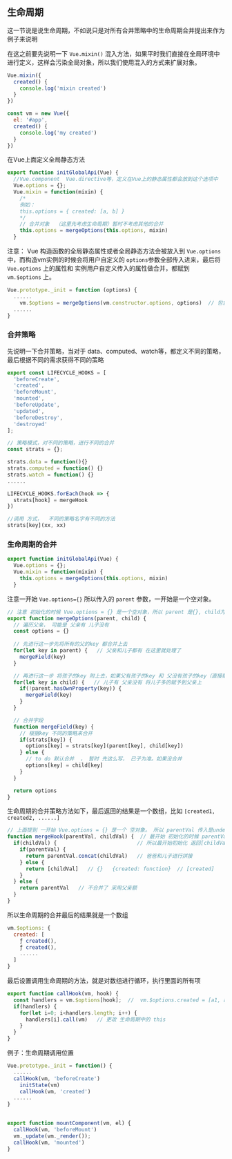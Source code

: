 ##  生命周期

这一节说是说生命周期，不如说只是对所有合并策略中的生命周期合并提出来作为例子来说明

在这之前要先说明一下 `Vue.mixin()` 混入方法，如果平时我们直接在全局环境中进行定义，这样会污染全局对象，所以我们使用混入的方式来扩展对象。

```js
Vue.mixin({
  created() {
    console.log('mixin created')
  }
})

const vm = new Vue({
  el: '#app',
  created() {
    console.log('my created')
  }
})
```

在Vue上面定义全局静态方法

```js
export function initGlobalApi(Vue) {
  //Vue.component  Vue.directive等，定义在Vue上的静态属性都会放到这个选项中
  Vue.options = {};    
  Vue.mixin = function(mixin) {
    /*
    例如：  
    this.options = { created: [a, b] }
    */
    // 合并对象  （这里先考虑生命周期）暂时不考虑其他的合并
    this.options = mergeOptions(this.options, mixin) 
  }
```

注意： Vue 构造函数的全局静态属性或者全局静态方法会被放入到 `Vue.options` 中，而构造vm实例的时候会将用户自定义的 `options`参数全部传入进来，最后将 `Vue.options` 上的属性和 实例用户自定义传入的属性做合并，都赋到 `vm.$options` 上。

```js
Vue.prototype._init = function (options) {
  ......
	vm.$options = mergeOptions(vm.constructor.options, options)  // 包含 Vue.options 和 实例用户自定义属性 合并  
  ......
}

```



### 合并策略



先说明一下合并策略，当对于 data、computed、watch等，都定义不同的策略，最后根据不同的需求获得不同的策略

```js
export const LIFECYCLE_HOOKS = [
  'beforeCreate',
  'created',
  'beforeMount',
  'mounted',
  'beforeUpdate',
  'updated',
  'beforeDestroy',
  'destroyed'
];

// 策略模式，对不同的策略，进行不同的合并
const strats = {};

strats.data = function(){}
strats.computed = function() {}
strats.watch = function() {}
......

LIFECYCLE_HOOKS.forEach(hook => {
  strats[hook] = mergeHook
})

//调用 方式，  不同的策略名字有不同的方法
strats[key](xx, xx)
```



### 生命周期的合并



```js
export function initGlobalApi(Vue) {
  Vue.options = {};    
  Vue.mixin = function(mixin) {
    this.options = mergeOptions(this.options, mixin) 
  }
```

注意一开始 `Vue.options={}`  所以传入的 `parent` 参数，一开始是一个空对象。 

```js
// 注意 初始化的时候 Vue.options = {} 是一个空对象，所以 parent 是{}, child为 Vue.mixin 等 全局混入的 options 
export function mergeOptions(parent, child) {
  // 遍历父亲， 可能是 父亲有 儿子没有
  const options = {}
  
  // 先进行这一步先将所有的父的key 都合并上去
  for(let key in parent) {   // 父亲和儿子都有 在这里就处理了
    mergeField(key)
  }

  // 再进行这一步 将孩子的key 附上去，如果父有孩子的key 和 父没有孩子的key（直接赋上去）  情况
  for(let key in child) {   // 儿子有 父亲没有 将儿子多的赋予到父亲上
    if(!parent.hasOwnProperty(key)) {
      mergeField(key)
    }
  }

  // 合并字段
  function mergeField(key) {
    // 根据key 不同的策略来合并
    if(strats[key]) {
      options[key] = strats[key](parent[key], child[key])
    } else {
      // to do 默认合并  ， 暂时 先这么写， 已子为准。如果没合并
      options[key] = child[key]
    }
  }

  return options
}
```

生命周期的合并策略方法如下，最后返回的结果是一个数组，比如 `[created1, created2, ......]`

```js
// 上面提到 一开始 Vue.options = {} 是一个 空对象。 所以 parentVal 传入是undefined
function mergeHook(parentVal, childVal) {  // 最开始 初始化的时候 parentVal为{} , childVal为外部传入的值
  if(childVal) {                          // 所以最开始初始化 返回[childVal], 后面再执行合并的话就是在这个数组的基础上合并，现在的child数组，等下次合并就称为了parent数组
    if(parentVal) {
      return parentVal.concat(childVal)   // 爸爸和儿子进行拼接
    } else {
      return [childVal]   // {}   {created: function}  // [created]
    }
  } else {
    return parentVal   // 不合并了 采用父亲额
  }
}
```

所以生命周期的合并最后的结果就是一个数组

```js
vm.$options: {
  created: [
    ƒ created(),
    ƒ created(),
    ......
  ]
}
```

最后设置调用生命周期的方法，就是对数组进行循环，执行里面的所有项

```js
export function callHook(vm, hook) {
  const handlers = vm.$options[hook];  //  vm.$options.created = [a1, a2, a3]
  if(handlers) {
    for(let i=0; i<handlers.length; i++) {
      handlers[i].call(vm)   // 更改 生命周期中的 this
    }
  }
}
```

例子：生命周期调用位置

```js
Vue.prototype._init = function() {
  ......
  callHook(vm, 'beforeCreate')
	initState(vm)
	callHook(vm, 'created')
  ......
}
  

export function mountComponent(vm, el) {
  callHook(vm, 'beforeMount')
  vm._update(vm._render());
  callHook(vm, 'mounted')
}
```

